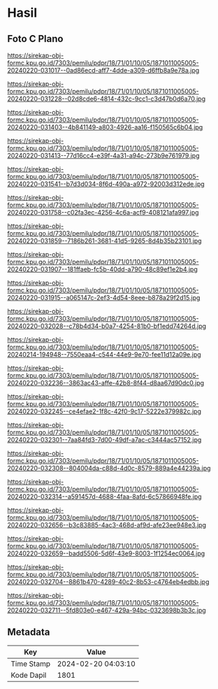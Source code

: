 # Hasil

## Foto C Plano

https://sirekap-obj-formc.kpu.go.id/7303/pemilu/pdpr/18/71/01/10/05/1871011005005-20240220-031017--0ad86ecd-aff7-4dde-a309-d6ffb8a9e78a.jpg

https://sirekap-obj-formc.kpu.go.id/7303/pemilu/pdpr/18/71/01/10/05/1871011005005-20240220-031228--02d8cde6-4814-432c-9cc1-c3d47b0d6a70.jpg

https://sirekap-obj-formc.kpu.go.id/7303/pemilu/pdpr/18/71/01/10/05/1871011005005-20240220-031403--4b841149-a803-4926-aa16-f150565c6b04.jpg

https://sirekap-obj-formc.kpu.go.id/7303/pemilu/pdpr/18/71/01/10/05/1871011005005-20240220-031413--77d16cc4-e39f-4a31-a94c-273b9e761979.jpg

https://sirekap-obj-formc.kpu.go.id/7303/pemilu/pdpr/18/71/01/10/05/1871011005005-20240220-031541--b7d3d034-8f6d-490a-a972-92003d312ede.jpg

https://sirekap-obj-formc.kpu.go.id/7303/pemilu/pdpr/18/71/01/10/05/1871011005005-20240220-031758--c02fa3ec-4256-4c6a-acf9-408121afa997.jpg

https://sirekap-obj-formc.kpu.go.id/7303/pemilu/pdpr/18/71/01/10/05/1871011005005-20240220-031859--7186b261-3681-41d5-9265-8d4b35b23101.jpg

https://sirekap-obj-formc.kpu.go.id/7303/pemilu/pdpr/18/71/01/10/05/1871011005005-20240220-031907--181ffaeb-fc5b-40dd-a790-48c89ef1e2b4.jpg

https://sirekap-obj-formc.kpu.go.id/7303/pemilu/pdpr/18/71/01/10/05/1871011005005-20240220-031915--a065147c-2ef3-4d54-8eee-b878a29f2d15.jpg

https://sirekap-obj-formc.kpu.go.id/7303/pemilu/pdpr/18/71/01/10/05/1871011005005-20240220-032028--c78b4d34-b0a7-4254-81b0-bf1edd74264d.jpg

https://sirekap-obj-formc.kpu.go.id/7303/pemilu/pdpr/18/71/01/10/05/1871011005005-20240214-194948--7550eaa4-c544-44e9-9e70-fee11d12a09e.jpg

https://sirekap-obj-formc.kpu.go.id/7303/pemilu/pdpr/18/71/01/10/05/1871011005005-20240220-032236--3863ac43-affe-42b8-8f44-d8aa67d90dc0.jpg

https://sirekap-obj-formc.kpu.go.id/7303/pemilu/pdpr/18/71/01/10/05/1871011005005-20240220-032245--ce4efae2-1f8c-42f0-9c17-5222e379982c.jpg

https://sirekap-obj-formc.kpu.go.id/7303/pemilu/pdpr/18/71/01/10/05/1871011005005-20240220-032301--7aa84fd3-7d00-49df-a7ac-c3444ac57152.jpg

https://sirekap-obj-formc.kpu.go.id/7303/pemilu/pdpr/18/71/01/10/05/1871011005005-20240220-032308--804004da-c88d-4d0c-8579-889a4e44239a.jpg

https://sirekap-obj-formc.kpu.go.id/7303/pemilu/pdpr/18/71/01/10/05/1871011005005-20240220-032314--a591457d-4688-4faa-8afd-6c57866948fe.jpg

https://sirekap-obj-formc.kpu.go.id/7303/pemilu/pdpr/18/71/01/10/05/1871011005005-20240220-032656--b3c83885-4ac3-468d-af9d-afe23ee948e3.jpg

https://sirekap-obj-formc.kpu.go.id/7303/pemilu/pdpr/18/71/01/10/05/1871011005005-20240220-032659--badd5506-5d6f-43e9-8003-1f1254ec0064.jpg

https://sirekap-obj-formc.kpu.go.id/7303/pemilu/pdpr/18/71/01/10/05/1871011005005-20240220-032704--8861b470-4289-40c2-8b53-c4764eb4edbb.jpg

https://sirekap-obj-formc.kpu.go.id/7303/pemilu/pdpr/18/71/01/10/05/1871011005005-20240220-032711--5fd803e0-e467-429a-94bc-0323698b3b3c.jpg


## Metadata

| Key        | Value               |
| ---------- | ------------------- |
| Time Stamp | 2024-02-20 04:03:10 |
| Kode Dapil | 1801                |



